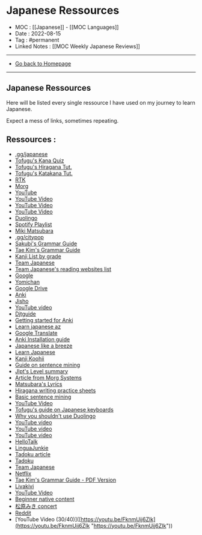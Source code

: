 # Japanese Ressources
- MOC : [[Japanese]] - [[MOC Languages]]
- Date : 2022-08-15
- Tag : #permanent
- Linked Notes : [[MOC Weekly Japanese Reviews]]
-------------------
- [Go back to Homepage](https://misudashi.ga/)
-----

## Japanese Ressources

Here will be listed every single ressource I have used on my journey to learn Japanese. 

Expect a mess of links, sometimes repeating. 

## Ressources :

- [.gg/japanese](https://discord.gg/japanese)
- [Tofugu's Kana Quiz](https://kana-quiz.tofugu.com/)
- [Tofugu's Hiragana Tut.](https://tofugu.com/japanese/learn-hiragana)
- [Tofugu's Katakana Tut.](https://tofugu.com/japanese/learn-katakana)
- [RTK](https://nirc.nanzan-u.ac.jp/en/files/2012/12/RK-1-6th-edition-sample.pdf)
- [Morg](https://morg.systems/)
- [YouTube](https://youtube.com)
- [YouTube Video](https://www.youtube.com/watch?v=o22o2URXJAM&t=2328s)
- [YouTube Video](https://www.youtube.com/watch?v=KygsjMUj_C0&t=859s)
- [YouTube Video](https://www.youtube.com/watch?v=caQQRs-hDf0&t=57s)
- [Duolingo](https://duolingo.com/)
- [Spotify Playlist](https://open.spotify.com/playlist/3atUIxEEpOib7q37cNdsuc?si=fded715b11da4472)
- [Miki Matsubara](https://open.spotify.com/artist/4hUmsYcvD8C5zuVSP93jb1?si=vuP3x9Y7QGevqi5e5a9zyw)
- [.gg/citypop](https://discord.gg/citypop)
- [Sakubi's Grammar Guide](https://sakubi.neocities.org/)
- [Tae Kim's Grammar Guide](https://guidetojapanese.org/learn/grammar)
- [Kanji List by grade](https://kanjicards.org/kanji-list-by-grade.html)
- [Team Japanese](https://teamjapanese.com/best-way-learn-kanji/)
- [Team Japanese's reading websites list](https://teamjapanese.com/free-websites-japanese-reading-practice-every-level/)
- [Google](https://www.google.com/search?q=simple+japanese+text+to+read&oq=simple+japanese+content+&aqs=chrome.2.69i57j0i22i30l2.6220j0j4&sourceid=chrome&ie=UTF-8)
- [Yomichan](chrome-extension://ogmnaimimemjmbakcfefmnahgdfhfami/welcome.html)
- [Google Drive](https://drive.google.com/file/d/1pMlJvSrKQOSaiN8sPLdNDvWP31EClxDO/view)
- [Anki](https://ankiweb.net/)
- [Jisho](https://jisho.org/)
- [YouTube video](https://www.youtube.com/watch?v=husCWKdxiRI&t=0s)
- [Djtguide](https://djtguide.neocities.org/anki.html)
- [Getting started for Anki](https://languagetools.anki.study/tutorials/awesometts-getting-started?utm_campaign=addonpage_awesometts&utm_source=ankiweb&utm_medium=web)
- [Learn japanese az](https://learnjapaneseaz.com/masen-ka.html)
- [Google Translate](https://translate.google.com/)
- [Anki Installation guide](https://web.archive.org/web/20200414033301/https://massimmersionapproach.com/table-of-contents/anki/low-key-anki/low-key-anki-summary-and-installation/)
- [Japanese like a breeze](https://www.japanese-like-a-breeze.com/cheat-sheet/)
- [Learn Japanese](https://learnjapanese.moe/font/)
- [Kanji Koohii](https://kanji.koohii.com/study/mystories)
- [Guide on sentence mining](https://refold.la/roadmap/stage-2/a/basic-sentence-mining/)
- [Jlpt's Level summary](https://www.jlpt.jp/sp/e/about/levelsummary.html)
- [Article from Morg Systems](https://morg.systems/0308ae14)
- [Matsubara's Lyrics](https://mikimatsubarajapan.wixsite.com/mikisan/lyrics)
- [Hiragana writing practice sheets](http://japanese-lesson.com/resources/pdf/characters/hiragana_writing_practice_sheets.pdf)
- [Basic sentence mining](https://refold.la/roadmap/stage-2/a/basic-sentence-mining)
- [YouTube Video](https://www.youtube.com/watch?v=Yx4AGDXfwGE&t=33s)
- [Tofugu's guide on Japanese keyboards](https://www.tofugu.com/japanese/how-to-install-japanese-keyboard/#windows-10-ime-pad)
- [Why you shouldn't use Duolingo](https://medium.com/the-language-learning-hub/duolingo-is-the-most-dangerous-app-for-untrained-language-learners-678781bd8aac)
- [YouTube video](https://www.youtube.com/watch?v=IFKLj2-LVWw&t=0s)
- [YouTube video](https://youtu.be/J_EQDtpYSNM)
- [YouTube video](https://youtu.be/illApgaLgGA)
- [HelloTalk](https://www.hellotalk.com/?lang=fr)
- [LinguaJunkie](https://www.linguajunkie.com/japanese/simple-japanese-conversation)
- [Tadoku article](https://tadoku.org/japanese/wp-content/uploads/f0087e-kareshi.pdf)
- [Tadoku](https://tadoku.org/)
- [Team Japanese](https://teamjapanese.com/free-websites-japanese-reading-practice-every-level/)
- [Netflix](https://netflix.com/)
- [Tae Kim's Grammar Guide - PDF Version](http://www.guidetojapanese.org/grammar_guide.pdf)
- [Livakivi](https://www.youtube.com/c/Livakivi)
- [YouTube Video](https://www.youtube.com/watch?v=vJG9kpqTRmU)
- [Beginner native content](https://www.lingq.com/blog/japanese-for-beginners/)
- [松原みき concert](https://www.youtube.com/watch?v=YlPtE4pFSxA)
- [Reddit](https://www.reddit.com/r/LearnJapanese/comments/kqgkgx/japanese_youtube_recommendations/)
- [YouTube Video (30/40)]([https://youtu.be/FknmUij6ZIk](https://youtu.be/FknmUij6ZIk "https://youtu.be/FknmUij6ZIk"))